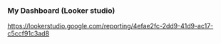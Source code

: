 ### My Dashboard (Looker studio)
https://lookerstudio.google.com/reporting/4efae2fc-2dd9-41d9-ac17-c5ccf91c3ad8